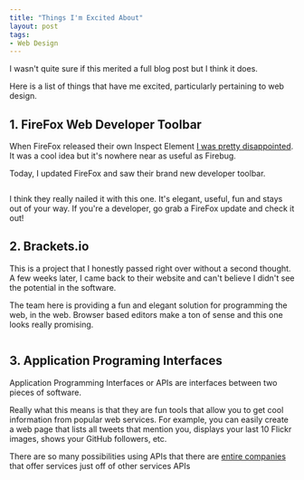 ```yaml
--- 
title: "Things I'm Excited About"
layout: post
tags: 
- Web Design
---
```

I wasn't quite sure if this merited a full blog post but I think it does.

Here is a list of things that have me excited, particularly pertaining to web design.

## 1. FireFox Web Developer Toolbar

When FireFox released their own Inspect Element <a title="Nobody EVER Wants Firefox’s Inspect Element" href="http://www.insitedesignlab.com/nobody-ever-wants-firefoxs-inspect-element/">I was pretty disappointed</a>. It was a cool idea but it's nowhere near as useful as Firebug.

Today, I updated FireFox and saw their brand new developer toolbar.

<div class="img-wrap"><img class="alignnone size-full wp-image-2570" title="firefox_developer_toolbar" src="{{ site.url }}/images/firefox_developer_toolbar.jpeg" alt="" /></div>

I think they really nailed it with this one. It's elegant, useful, fun and stays out of your way. If you're a developer, go grab a FireFox update and check it out!

## 2. Brackets.io

This is a project that I honestly passed right over without a second thought. A few weeks later, I came back to their website and can't believe I didn't see the potential in the software.

The team here is providing a fun and elegant solution for programming the web, in the web. Browser based editors make a ton of sense and this one looks really promising.

<div class="img-wrap"><img class="alignnone size-full wp-image-2572" title="brackets" src="{{ site.url }}/images/brackets.png" alt="" /></div>

## 3. Application Programing Interfaces

Application Programming Interfaces or APIs are interfaces between two pieces of software.

Really what this means is that they are fun tools that allow you to get cool information from popular web services. For example, you can easily create a web page that lists all tweets that mention you, displays your last 10 Flickr images, shows your GitHub followers, etc.

There are so many possibilities using APIs that there are <a href="http://klout.com/">entire companies</a> that offer services just off of other services APIs